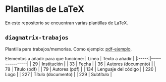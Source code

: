 # Plantillas de LaTeX

En este repositorio se encuentran varias plantillas de LaTeX.

## `diagmatrix-trabajos`

Plantilla para trabajos/memorias. Como ejemplo: [pdf-ejemplo](ejemplos/diagmatrix-trabajos.pdf).

Elementos a añadir para que funcione:
| Línea | Texto a añadir |
|:-----:|----------------|
| 29 | Institución |
| 33 | Fecha |
| 36 | Autores (documento) |
| 78 | Título (pdf) |
| 79 | Autores (pdf) |
| 134 | Lenguaje del código |
| 220 | Logo |
| 227 | Título (documento) |
| 229 | Subtítulo |